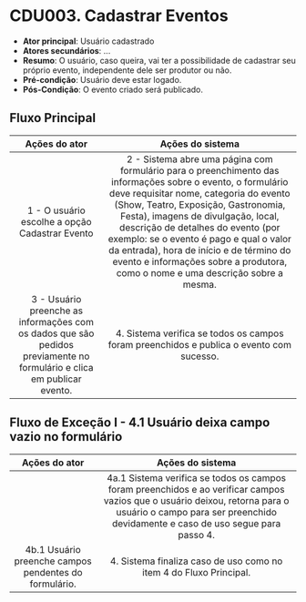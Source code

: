 # CDU003. Cadastrar Eventos

- **Ator principal**: Usuário cadastrado
- **Atores secundários**: ...	 
- **Resumo**: O usuário, caso queira, vai ter a possibilidade de cadastrar seu próprio evento, independente dele ser produtor ou não.
- **Pré-condição**: Usuário deve estar logado.
- **Pós-Condição**: O evento criado será publicado.

## Fluxo Principal
| Ações do ator | Ações do sistema |
| :-----------------: | :-----------------: | 
| 1 - O usuário escolhe a opção Cadastrar Evento | 2 -  Sistema abre uma página com formulário para o preenchimento das informações sobre o evento, o formulário deve requisitar nome, categoria do evento (Show, Teatro, Exposição, Gastronomia, Festa), imagens de divulgação, local, descrição de detalhes do evento (por exemplo: se o evento é pago e qual o valor da entrada), hora de início e de término do evento e informações sobre a produtora, como o nome e uma descrição sobre a mesma.  | 
| 3 - Usuário preenche as informações com os dados que são pedidos previamente no formulário e clica em publicar evento. | 4. Sistema verifica se todos os campos foram preenchidos e publica o evento com sucesso. |

## Fluxo de Exceção I - 4.1 Usuário deixa campo vazio no formulário 
| Ações do ator | Ações do sistema |
| :-----------------: |:-----------------: | 
| 	| 4a.1 Sistema verifica se todos os campos foram preenchidos e ao verificar campos vazios que o usuário deixou, retorna para o usuário o campo para ser preenchido devidamente e caso de uso segue para passo 4.|  
|4b.1 Usuário preenche campos pendentes do formulário. | 4. Sistema finaliza caso de uso como no item 4 do Fluxo Principal.

